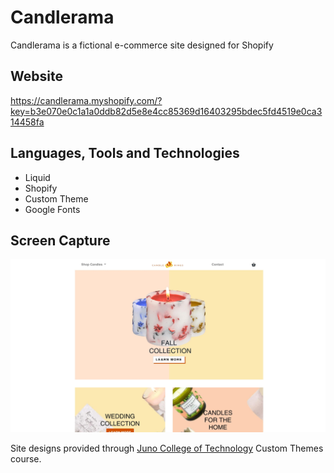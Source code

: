 # Candlerama
Candlerama is a fictional e-commerce site designed for Shopify

## Website
https://candlerama.myshopify.com/?key=b3e070e0c1a1a0ddb82d5e8e4cc85369d16403295bdec5fd4519e0ca314458fa

## Languages, Tools and Technologies

* Liquid
* Shopify
* Custom Theme
* Google Fonts

## Screen Capture
![Candlerama](candles.jpg)

Site designs provided through [Juno College of Technology](https://junocollege.com/) Custom Themes course.

